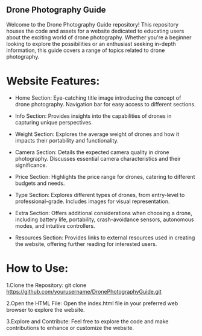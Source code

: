 ## Drone Photography Guide
Welcome to the Drone Photography Guide repository! This repository houses the code and assets for a website dedicated to educating users about the exciting world of drone photography. Whether you're a beginner looking to explore the possibilities or an enthusiast seeking in-depth information, this guide covers a range of topics related to drone photography.

# Website Features:
- Home Section: Eye-catching title image introducing the concept of drone photography. Navigation bar for easy access to different sections.

- Info Section: Provides insights into the capabilities of drones in capturing unique perspectives.

- Weight Section: Explores the average weight of drones and how it impacts their portability and functionality.

- Camera Section: Details the expected camera quality in drone photography. Discusses essential camera characteristics and their significance.

- Price Section: Highlights the price range for drones, catering to different budgets and needs.

- Type Section: Explores different types of drones, from entry-level to professional-grade. Includes images for visual representation.

- Extra Section: Offers additional considerations when choosing a drone, including battery life, portability, crash-avoidance sensors, autonomous modes, and intuitive controllers.

- Resources Section: Provides links to external resources used in creating the website, offering further reading for interested users.

# How to Use:
1.Clone the Repository:
git clone https://github.com/yourusername/DronePhotographyGuide.git

2.Open the HTML File:
Open the index.html file in your preferred web browser to explore the website.

3.Explore and Contribute:
Feel free to explore the code and make contributions to enhance or customize the website.
